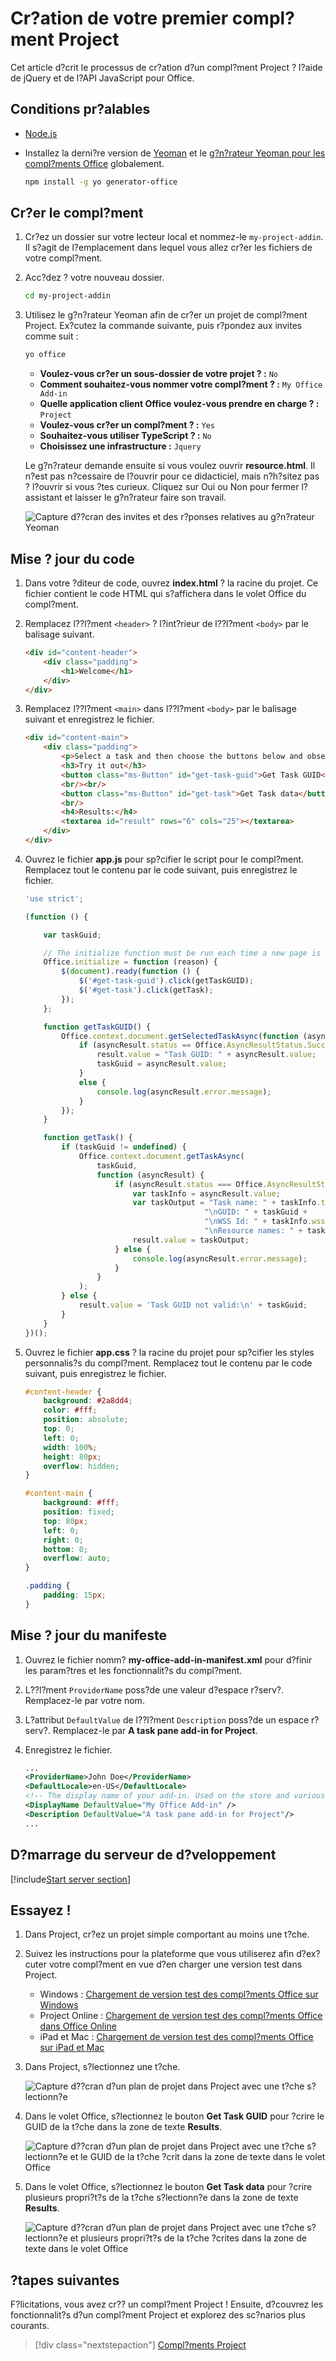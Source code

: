 # <a name="build-your-first-project-add-in"></a>Cr?ation de votre premier compl?ment Project

Cet article d?crit le processus de cr?ation d?un compl?ment Project ? l?aide de jQuery et de l?API JavaScript pour Office.

## <a name="prerequisites"></a>Conditions pr?alables

- [Node.js](https://nodejs.org)

- Installez la derni?re version de [Yeoman](https://github.com/yeoman/yo) et le [g?n?rateur Yeoman pour les compl?ments Office](https://github.com/OfficeDev/generator-office) globalement.

    ```bash
    npm install -g yo generator-office
    ```

## <a name="create-the-add-in"></a>Cr?er le compl?ment

1. Cr?ez un dossier sur votre lecteur local et nommez-le `my-project-addin`. Il s?agit de l?emplacement dans lequel vous allez cr?er les fichiers de votre compl?ment.

2. Acc?dez ? votre nouveau dossier.

    ```bash
    cd my-project-addin
    ```

3. Utilisez le g?n?rateur Yeoman afin de cr?er un projet de compl?ment Project. Ex?cutez la commande suivante, puis r?pondez aux invites comme suit :

    ```bash
    yo office
    ```

    - **Voulez-vous cr?er un sous-dossier de votre projet ? :** `No`
    - **Comment souhaitez-vous nommer votre compl?ment ? :** `My Office Add-in`
    - **Quelle application client Office voulez-vous prendre en charge ? :** `Project`
    - **Voulez-vous cr?er un compl?ment ? :** `Yes`
    - **Souhaitez-vous utiliser TypeScript ? :** `No`
    - **Choisissez une infrastructure :** `Jquery`

    Le g?n?rateur demande ensuite si vous voulez ouvrir **resource.html**. Il n?est pas n?cessaire de l?ouvrir pour ce didacticiel, mais n?h?sitez pas ? l?ouvrir si vous ?tes curieux. Cliquez sur Oui ou Non pour fermer l?assistant et laisser le g?n?rateur faire son travail.

    ![Capture d??cran des invites et des r?ponses relatives au g?n?rateur Yeoman](../images/yo-office-project-jquery.png)

## <a name="update-the-code"></a>Mise ? jour du code

1. Dans votre ?diteur de code, ouvrez **index.html** ? la racine du projet. Ce fichier contient le code HTML qui s?affichera dans le volet Office du compl?ment.

2. Remplacez l??l?ment `<header>` ? l?int?rieur de l??l?ment `<body>` par le balisage suivant.

    ```html
    <div id="content-header">
        <div class="padding">
            <h1>Welcome</h1>
        </div>
    </div>
    ```

3. Remplacez l??l?ment `<main>` dans l??l?ment `<body>` par le balisage suivant et enregistrez le fichier.

    ```html
    <div id="content-main">
        <div class="padding">
            <p>Select a task and then choose the buttons below and observe the output in the <b>Results</b> textbox.</p>
            <h3>Try it out</h3>
            <button class="ms-Button" id="get-task-guid">Get Task GUID</button>
            <br/><br/>
            <button class="ms-Button" id="get-task">Get Task data</button>
            <br/>
            <h4>Results:</h4>
            <textarea id="result" rows="6" cols="25"></textarea>
        </div>
    </div>
    ```

4. Ouvrez le fichier **app.js** pour sp?cifier le script pour le compl?ment. Remplacez tout le contenu par le code suivant, puis enregistrez le fichier.

    ```js
    'use strict';

    (function () {

        var taskGuid;

        // The initialize function must be run each time a new page is loaded
        Office.initialize = function (reason) {
            $(document).ready(function () {
                $('#get-task-guid').click(getTaskGUID);
                $('#get-task').click(getTask);
            });
        };

        function getTaskGUID() {
            Office.context.document.getSelectedTaskAsync(function (asyncResult) {
                if (asyncResult.status == Office.AsyncResultStatus.Succeeded) {
                    result.value = "Task GUID: " + asyncResult.value;
                    taskGuid = asyncResult.value;
                }
                else {
                    console.log(asyncResult.error.message);
                }
            });
        }

        function getTask() {
            if (taskGuid != undefined) {
                Office.context.document.getTaskAsync(
                    taskGuid,
                    function (asyncResult) {
                        if (asyncResult.status === Office.AsyncResultStatus.Succeeded) {
                            var taskInfo = asyncResult.value;
                            var taskOutput = "Task name: " + taskInfo.taskName +
                                            "\nGUID: " + taskGuid +
                                            "\nWSS Id: " + taskInfo.wssTaskId +
                                            "\nResource names: " + taskInfo.resourceNames;
                            result.value = taskOutput;
                        } else {
                            console.log(asyncResult.error.message);
                        }
                    }
                );
            } else {
                result.value = 'Task GUID not valid:\n' + taskGuid;
            } 
        }
    })();
    ```

4. Ouvrez le fichier **app.css** ? la racine du projet pour sp?cifier les styles personnalis?s du compl?ment. Remplacez tout le contenu par le code suivant, puis enregistrez le fichier.

    ```css
    #content-header {
        background: #2a8dd4;
        color: #fff;
        position: absolute;
        top: 0;
        left: 0;
        width: 100%;
        height: 80px; 
        overflow: hidden;
    }

    #content-main {
        background: #fff;
        position: fixed;
        top: 80px;
        left: 0;
        right: 0;
        bottom: 0;
        overflow: auto; 
    }

    .padding {
        padding: 15px;
    }
    ```

## <a name="update-the-manifest"></a>Mise ? jour du manifeste

1. Ouvrez le fichier nomm? **my-office-add-in-manifest.xml** pour d?finir les param?tres et les fonctionnalit?s du compl?ment.

2. L??l?ment `ProviderName` poss?de une valeur d?espace r?serv?. Remplacez-le par votre nom.

3. L?attribut `DefaultValue` de l??l?ment `Description` poss?de un espace r?serv?. Remplacez-le par **A task pane add-in for Project**.

4. Enregistrez le fichier.

    ```xml
    ...
    <ProviderName>John Doe</ProviderName>
    <DefaultLocale>en-US</DefaultLocale>
    <!-- The display name of your add-in. Used on the store and various places of the Office UI such as the add-ins dialog. -->
    <DisplayName DefaultValue="My Office Add-in" />
    <Description DefaultValue="A task pane add-in for Project"/>
    ...
    ```

## <a name="start-the-dev-server"></a>D?marrage du serveur de d?veloppement

[!include[Start server section](../includes/quickstart-yo-start-server.md)] 

## <a name="try-it-out"></a>Essayez !

1. Dans Project, cr?ez un projet simple comportant au moins une t?che.

2. Suivez les instructions pour la plateforme que vous utiliserez afin d?ex?cuter votre compl?ment en vue d?en charger une version test dans Project.

    - Windows : [Chargement de version test des compl?ments Office sur Windows](../testing/create-a-network-shared-folder-catalog-for-task-pane-and-content-add-ins.md)
    - Project Online : [Chargement de version test des compl?ments Office dans Office Online](../testing/sideload-office-add-ins-for-testing.md#sideload-an-office-add-in-on-office-online)
    - iPad et Mac : [Chargement de version test des compl?ments Office sur iPad et Mac](../testing/sideload-an-office-add-in-on-ipad-and-mac.md)

3. Dans Project, s?lectionnez une t?che.

    ![Capture d??cran d?un plan de projet dans Project avec une t?che s?lectionn?e](../images/project_quickstart_addin_1.png)

4. Dans le volet Office, s?lectionnez le bouton **Get Task GUID** pour ?crire le GUID de la t?che dans la zone de texte **Results**.

    ![Capture d??cran d?un plan de projet dans Project avec une t?che s?lectionn?e et le GUID de la t?che ?crit dans la zone de texte dans le volet Office](../images/project_quickstart_addin_2.png)

5. Dans le volet Office, s?lectionnez le bouton **Get Task data** pour ?crire plusieurs propri?t?s de la t?che s?lectionn?e dans la zone de texte **Results**.

    ![Capture d??cran d?un plan de projet dans Project avec une t?che s?lectionn?e et plusieurs propri?t?s de la t?che ?crites dans la zone de texte dans le volet Office](../images/project_quickstart_addin_3.png)

## <a name="next-steps"></a>?tapes suivantes

F?licitations, vous avez cr?? un compl?ment Project ! Ensuite, d?couvrez les fonctionnalit?s d?un compl?ment Project et explorez des sc?narios plus courants.

> [!div class="nextstepaction"]
> [Compl?ments Project](../project/project-add-ins.md)
